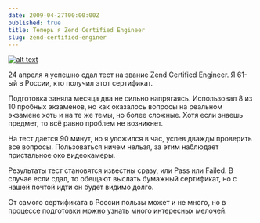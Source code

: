 ```yaml
---
date: 2009-04-27T00:00:00Z
published: true
title: Теперь я Zend Certified Engineer
slug: zend-certified-enginer
---
```


[![alt text](http://www.zend.com/img/yellowpages/php5_zce_logo_new.gif "Zend Certified Enginer")](http://www.zend.com/store/education/certification/yellow-pages.php#show-ClientCandidateID=ZEND010659)

24 апреля я успешно сдал тест на звание Zend Certified Engineer.
Я 61-ый в России, кто получил этот сертификат.

Подготовка заняла месяца два не сильно напрягаясь. Использовал 8 из 10 пробных экзаменов, но как оказалось вопросы на реальном экзамене хоть и на те же темы, но более сложные. Хотя если знаешь предмет, то всё равно проблем не возникнет.

На тест дается 90 минут, но я уложился в час, успев дважды проверить все вопросы. Пользоваться ничем нельзя, за этим наблюдает пристальное око видеокамеры.

Результаты тест становятся известны сразу, или Pass или Failed. В случае если сдал, то обещают выслать бумажный сертификат, но с нашей почтой идти он будет видимо долго.

От самого сертификата в России пользы может и не много, но в процессе подготовки можно узнать много интересных мелочей.
